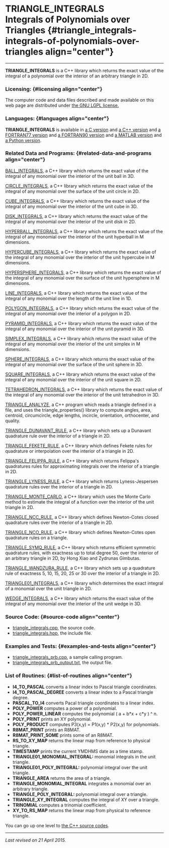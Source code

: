 TRIANGLE\_INTEGRALS\
Integrals of Polynomials over Triangles {#triangle_integrals-integrals-of-polynomials-over-triangles align="center"}
=======================================

------------------------------------------------------------------------

**TRIANGLE\_INTEGRALS** is a C++ library which returns the exact value
of the integral of a polynomial over the interior of an arbitrary
triangle in 2D.

### Licensing: {#licensing align="center"}

The computer code and data files described and made available on this
web page are distributed under [the GNU LGPL
license.](../../txt/gnu_lgpl.txt)

### Languages: {#languages align="center"}

**TRIANGLE\_INTEGRALS** is available in [a C
version](../../c_src/triangle_integrals/triangle_integrals.html) and [a
C++ version](../../cpp_src/triangle_integrals/triangle_integrals.html)
and [a FORTRAN77
version](../../f77_src/triangle_integrals/triangle_integrals.html) and
[a FORTRAN90
version](../../f_src/triangle_integrals/triangle_integrals.html) and [a
MATLAB version](../../m_src/triangle_integrals/triangle_integrals.html)
and [a Python
version](../../py_src/triangle_integrals/triangle_integrals.html).

### Related Data and Programs: {#related-data-and-programs align="center"}

[BALL\_INTEGRALS](../../cpp_src/ball_integrals/ball_integrals.html), a
C++ library which returns the exact value of the integral of any
monomial over the interior of the unit ball in 3D.

[CIRCLE\_INTEGRALS](../../cpp_src/circle_integrals/circle_integrals.html),
a C++ library which returns the exact value of the integral of any
monomial over the surface of the unit circle in 2D.

[CUBE\_INTEGRALS](../../cpp_src/cube_integrals/cube_integrals.html), a
C++ library which returns the exact value of the integral of any
monomial over the interior of the unit cube in 3D.

[DISK\_INTEGRALS](../../cpp_src/disk_integrals/disk_integrals.html), a
C++ library which returns the exact value of the integral of any
monomial over the interior of the unit disk in 2D.

[HYPERBALL\_INTEGRALS](../../cpp_src/hyperball_integrals/hyperball_integrals.html),
a C++ library which returns the exact value of the integral of any
monomial over the interior of the unit hyperball in M dimensions.

[HYPERCUBE\_INTEGRALS](../../cpp_src/hypercube_integrals/hypercube_integrals.html),
a C++ library which returns the exact value of the integral of any
monomial over the interior of the unit hypercube in M dimensions.

[HYPERSPHERE\_INTEGRALS](../../cpp_src/hypersphere_integrals/hypersphere_integrals.html),
a C++ library which returns the exact value of the integral of any
monomial over the surface of the unit hypersphere in M dimensions.

[LINE\_INTEGRALS](../../cpp_src/line_integrals/line_integrals.html), a
C++ library which returns the exact value of the integral of any
monomial over the length of the unit line in 1D.

[POLYGON\_INTEGRALS](../../cpp_src/polygon_integrals/polygon_integrals.html),
a C++ library which returns the exact value of the integral of any
monomial over the interior of a polygon in 2D.

[PYRAMID\_INTEGRALS](../../cpp_src/pyramid_integrals/pyramid_integrals.html),
a C++ library which returns the exact value of the integral of any
monomial over the interior of the unit pyramid in 3D.

[SIMPLEX\_INTEGRALS](../../cpp_src/simplex_integrals/simplex_integrals.html),
a C++ library which returns the exact value of the integral of any
monomial over the interior of the unit simplex in M dimensions.

[SPHERE\_INTEGRALS](../../cpp_src/sphere_integrals/sphere_integrals.html),
a C++ library which returns the exact value of the integral of any
monomial over the surface of the unit sphere in 3D.

[SQUARE\_INTEGRALS](../../cpp_src/square_integrals/square_integrals.html),
a C++ library which returns the exact value of the integral of any
monomial over the interior of the unit square in 2D.

[TETRAHEDRON\_INTEGRALS](../../cpp_src/tetrahedron_integrals/tetrahedron_integrals.html),
a C++ library which returns the exact value of the integral of any
monomial over the interior of the unit tetrahedron in 3D.

[TRIANGLE\_ANALYZE](../../cpp_src/triangle_analyze/triangle_analyze.html),
a C++ program which reads a triangle defined in a file, and uses the
triangle\_properties() library to compute angles, area, centroid,
circumcircle, edge lengths, incircle, orientation, orthocenter, and
quality.

[TRIANGLE\_DUNAVANT\_RULE](../../cpp_src/triangle_dunavant_rule/triangle_dunavant_rule.html),
a C++ library which sets up a Dunavant quadrature rule over the interior
of a triangle in 2D.

[TRIANGLE\_FEKETE\_RULE](../../cpp_src/triangle_fekete_rule/triangle_fekete_rule.html),
a C++ library which defines Fekete rules for quadrature or interpolation
over the interior of a triangle in 2D.

[TRIANGLE\_FELIPPA\_RULE](../../cpp_src/triangle_felippa_rule/triangle_felippa_rule.html),
a C++ library which returns Felippa's quadratures rules for
approximating integrals over the interior of a triangle in 2D.

[TRIANGLE\_LYNESS\_RULE](../../cpp_src/triangle_lyness_rule/triangle_lyness_rule.html),
a C++ library which returns Lyness-Jespersen quadrature rules over the
interior of a triangle in 2D.

[TRIANGLE\_MONTE\_CARLO](../../cpp_src/triangle_monte_carlo/triangle_monte_carlo.html),
a C++ library which uses the Monte Carlo method to estimate the integral
of a function over the interior of the unit triangle in 2D.

[TRIANGLE\_NCC\_RULE](../../cpp_src/triangle_ncc_rule/triangle_ncc_rule.html),
a C++ library which defines Newton-Cotes closed quadrature rules over
the interior of a triangle in 2D.

[TRIANGLE\_NCO\_RULE](../../cpp_src/triangle_nco_rule/triangle_nco_rule.html),
a C++ library which defines Newton-Cotes open quadrature rules on a
triangle.

[TRIANGLE\_SYMQ\_RULE](../../cpp_src/triangle_symq_rule/triangle_symq_rule.html),
a C++ library which returns efficient symmetric quadrature rules, with
exactness up to total degree 50, over the interior of an arbitrary
triangle in 2D, by Hong Xiao and Zydrunas Gimbutas.

[TRIANGLE\_WANDZURA\_RULE](../../cpp_src/triangle_wandzura_rule/triangle_wandzura_rule.html),
a C++ library which sets up a quadrature rule of exactness 5, 10, 15,
20, 25 or 30 over the interior of a triangle in 2D.

[TRIANGLE01\_INTEGRALS](../../cpp_src/triangle01_integrals/triangle01_integrals.html),
a C++ library which determines the exact integral of a monomial over the
unit triangle in 2D.

[WEDGE\_INTEGRALS](../../cpp_src/wedge_integrals/wedge_integrals.html),
a C++ library which returns the exact value of the integral of any
monomial over the interior of the unit wedge in 3D.

### Source Code: {#source-code align="center"}

-   [triangle\_integrals.cpp](triangle_integrals.cpp), the source code.
-   [triangle\_integrals.hpp](triangle_integrals.hpp), the include file.

### Examples and Tests: {#examples-and-tests align="center"}

-   [triangle\_integrals\_prb.cpp](triangle_integrals_prb.cpp), a sample
    calling program.
-   [triangle\_integrals\_prb\_output.txt](triangle_integrals_prb_output.txt),
    the output file.

### List of Routines: {#list-of-routines align="center"}

-   **I4\_TO\_PASCAL** converts a linear index to Pascal triangle
    coordinates.
-   **I4\_TO\_PASCAL\_DEGREE** converts a linear index to a Pascal
    triangle degree.
-   **PASCAL\_TO\_I4** converts Pacal triangle coordinates to a linear
    index.
-   **POLY\_POWER** computes a power of a polynomial.
-   **POLY\_POWER\_LINEAR** computes the polynomial ( a + b\*x + c\*y )
    \^ n.
-   **POLY\_PRINT** prints an XY polynomial.
-   **POLY\_PRODUCT** computes P3(x,y) = P1(x,y) \* P2(x,y) for
    polynomials.
-   **R8MAT\_PRINT** prints an R8MAT.
-   **R8MAT\_PRINT\_SOME** prints some of an R8MAT.
-   **RS\_TO\_XY\_MAP** returns the linear map from reference to
    physical triangle.
-   **TIMESTAMP** prints the current YMDHMS date as a time stamp.
-   **TRIANGLE01\_MONOMIAL\_INTEGRAL:** monomial integrals in the unit
    triangle.
-   **TRIANGLE01\_POLY\_INTEGRAL:** polynomial integral over the unit
    triangle.
-   **TRIANGLE\_AREA** returns the area of a triangle.
-   **TRIANGLE\_MONOMIAL\_INTEGRAL** integrates a monomial over an
    arbitrary triangle.
-   **TRIANGLE\_POLY\_INTEGRAL:** polynomial integral over a triangle.
-   **TRIANGLE\_XY\_INTEGRAL** computes the integral of XY over a
    triangle.
-   **TRINOMIAL** computes a trinomial coefficient.
-   **XY\_TO\_RS\_MAP** returns the linear map from physical to
    reference triangle.

You can go up one level to [the C++ source codes](../cpp_src.html).

------------------------------------------------------------------------

*Last revised on 21 April 2015.*
